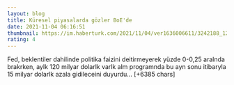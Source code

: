 ```yaml
--- 
layout: blog
title: Küresel piyasalarda gözler BoE'de
date: 2021-11-04 06:16:51
thumbnail: https://im.haberturk.com/2021/11/04/ver1636006611/3242188_1200x627.jpg
rating: 4
---
```

Fed, beklentiler dahilinde politika faizini deitirmeyerek yüzde 0-0,25 aralnda brakrken, aylk 120 milyar dolarlk varlk alm programnda bu ayn sonu itibaryla 15 milyar dolarlk azala gidileceini duyurdu… [+6385 chars]